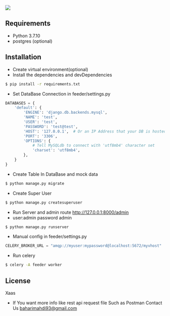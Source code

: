 ![](https://m.media-amazon.com/images/I/915wv-U37QL._AC_SY879_.jpg)
## Requirements
- Python 3.7.10
- postgres (optional)
## Installation 
- Create  virtual environment(optional)
- Install the dependencies and devDependencies  
```sh
$ pip install -r requirements.txt
```

- Set DataBase Connection in feeder/settings.py
```python
DATABASES = {
    'default': {
        'ENGINE': 'django.db.backends.mysql',
        'NAME': 'test',
        'USER': 'test',
        'PASSWORD': 'test@test',
        'HOST': '127.0.0.1',  # Or an IP Address that your DB is hosted on
        'PORT': '3306',
        'OPTIONS': {
            # Tell MySQLdb to connect with 'utf8mb4' character set
            'charset': 'utf8mb4',
        },
    }
}
```
- Create Table In DataBase  and mock data 
```sh
$ python manage.py migrate
```
- Create Super User
```sh
$ python manage.py createsuperuser
```
- Run Server and admin route  http://127.0.0.1:8000/admin 
- user:admin password admin
```sh
$ python manage.py runserver
```

- Manual config in feeder/settings.py
 ```python
CELERY_BROKER_URL = "amqp://myuser:mypassword@localhost:5672/myvhost"

```
- Run celery
```sh
$ celery -A feeder worker
```


License
----
Xaas

- If You want more info like rest api request file Such as Postman Contact Us
baharimahdi93@gmail.com


